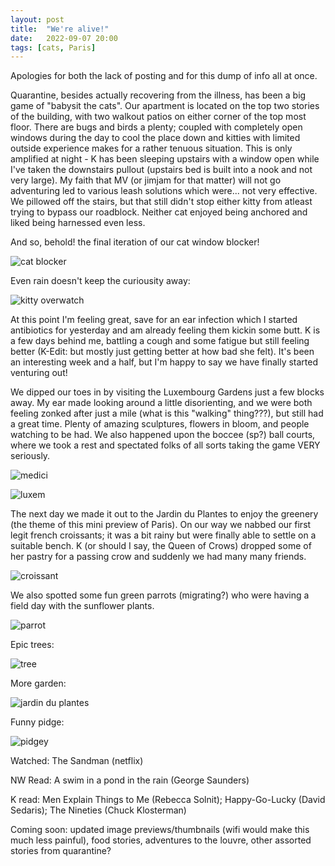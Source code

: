 ```yaml
---
layout: post
title:  "We're alive!"
date:   2022-09-07 20:00 
tags: [cats, Paris]
---
```


Apologies for both the lack of posting and for this dump of info all at once. 

Quarantine, besides actually recovering from the illness, has been a big game of "babysit the cats".
Our apartment is located on the top two stories of the building, with two walkout patios on either
corner of the top most floor. There are bugs and birds a plenty; coupled with completely
open windows during the day to cool the place down and kitties with limited outside experience makes
for a rather tenuous situation. This is only amplified at night - K has been sleeping upstairs with
a window open while I've taken the downstairs pullout (upstairs bed is built into a nook and not
very large). My faith that MV (or jimjam for that matter) will not go adventuring led to various leash 
solutions which were... not very effective. We pillowed off the stairs, but that still didn't 
stop either kitty from atleast trying to bypass our roadblock. Neither cat enjoyed being anchored
and liked being harnessed even less. 

And so, behold! the final iteration of our cat window blocker! 

![cat blocker](https://filedn.com/laDhrvFbMCaQeUUeqc8SpMB/2022-09-07/20220905_001042.jpg)

Even rain doesn't keep the curiousity away:

![kitty overwatch](https://filedn.com/laDhrvFbMCaQeUUeqc8SpMB/2022-09-07/20220909_150118.jpg)


At this point I'm feeling great, save for an ear infection which I started antibiotics for yesterday
and am already feeling them kickin some butt. K is a few days behind me, battling a cough and some
fatigue but still feeling better (K-Edit: but mostly just getting better at how bad she felt). It's been an interesting week and a half, but I'm
happy to say we have finally started venturing out!


We dipped our toes in by visiting the Luxembourg Gardens just a few blocks away. My ear made looking
around a little disorienting, and we were both feeling zonked after just a mile (what is this
"walking" thing???), but still had a great time. Plenty of amazing sculptures, flowers in bloom, and
people watching to be had. We also happened upon the boccee (sp?) ball courts, where we took a rest
and spectated folks of all sorts taking the game VERY seriously. 


![medici](https://filedn.com/laDhrvFbMCaQeUUeqc8SpMB/2022-09-07/20220905_144133.jpg)

![luxem](https://filedn.com/laDhrvFbMCaQeUUeqc8SpMB/2022-09-07/20220905_144328.jpg)

The next day we made it out to the Jardin du Plantes to enjoy the greenery (the theme of this mini
preview of Paris). On our way we nabbed our first legit french croissants; it was a bit rainy but
were finally able to settle on a suitable bench. K (or should I say, the Queen of Crows) dropped
some of her pastry for a passing crow and suddenly we had many many friends. 

![croissant](https://filedn.com/laDhrvFbMCaQeUUeqc8SpMB/2022-09-07/20220907_160247.jpg)

We also spotted some fun green parrots (migrating?) who were having a field day with the sunflower
plants.

![parrot](https://filedn.com/laDhrvFbMCaQeUUeqc8SpMB/2022-09-07/20220907_162625.jpg)

Epic trees:

![tree](https://filedn.com/laDhrvFbMCaQeUUeqc8SpMB/2022-09-07/20220907_163325.jpg)

More garden:

![jardin du plantes](https://filedn.com/laDhrvFbMCaQeUUeqc8SpMB/2022-09-07/20220907_154653.jpg)

Funny pidge:

![pidgey](https://filedn.com/laDhrvFbMCaQeUUeqc8SpMB/2022-09-07/20220907_164815.jpg)


Watched: The Sandman (netflix)

NW Read: A swim in a pond in the rain (George Saunders)

K read: Men Explain Things to Me (Rebecca Solnit); Happy-Go-Lucky (David Sedaris); The Nineties
(Chuck Klosterman)


Coming soon: updated image previews/thumbnails (wifi would make this much less painful), food stories,
adventures to the louvre, other assorted stories from quarantine?

